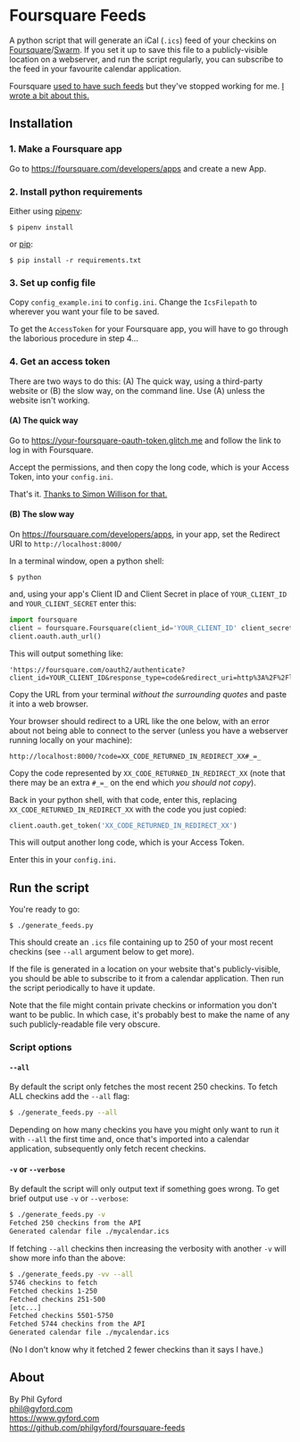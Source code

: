 # Foursquare Feeds

A python script that will generate an iCal (`.ics`) feed of your checkins on [Foursquare][4sq]/[Swarm][swarm]. If you set it up to save this file to a publicly-visible location on a webserver, and run the script regularly, you can subscribe to the feed in your favourite calendar application.

Foursquare [used to have such feeds][feeds] but they've stopped working for me.
[I wrote a bit about this.][blog]

[4sq]: https://foursquare.com
[swarm]: https://www.swarmapp.com
[feeds]: https://foursquare.com/feeds/
[blog]: https://www.gyford.com/phil/writing/2019/05/13/foursquare-swarm-ical-feed/


## Installation


### 1. Make a Foursquare app

Go to https://foursquare.com/developers/apps and create a new App.


### 2. Install python requirements

Either using [pipenv](https://pipenv.readthedocs.io/en/latest/):

    $ pipenv install

or [pip](https://pip.pypa.io/en/stable/):

    $ pip install -r requirements.txt


### 3. Set up config file

Copy `config_example.ini` to `config.ini`. Change the `IcsFilepath` to wherever you want your file to be saved.

To get the `AccessToken` for your Foursquare app, you will have to go through the laborious procedure in step 4...


### 4. Get an access token

There are two ways to do this: (A) The quick way, using a third-party website or (B) the slow way, on the command line. Use (A) unless the website isn't working.

#### (A) The quick way

Go to https://your-foursquare-oauth-token.glitch.me and follow the link to log
in with Foursquare.

Accept the permissions, and then copy the long code, which is your Access
Token, into your `config.ini`.

That's it. [Thanks to Simon Willison for that.](https://github.com/dogsheep/swarm-to-sqlite/issues/4)

#### (B) The slow way

On https://foursquare.com/developers/apps, in your app, set the Redirect URI to `http://localhost:8000/`

In a terminal window, open a python shell:

    $ python

and, using your app's Client ID and Client Secret in place of `YOUR_CLIENT_ID` and `YOUR_CLIENT_SECRET` enter this:

```python
import foursquare
client = foursquare.Foursquare(client_id='YOUR_CLIENT_ID' client_secret='YOUR_CLIENT_SECRET', redirect_uri='http://localhost:8000')
client.oauth.auth_url()
```

This will output something like:

    'https://foursquare.com/oauth2/authenticate?client_id=YOUR_CLIENT_ID&response_type=code&redirect_uri=http%3A%2F%2Flocalhost%3A8000%2F'

Copy the URL from your terminal *without the surrounding quotes* and paste it into a web browser.

Your browser should redirect to a URL like the one below, with an error about not being able to connect to the server (unless you have a webserver running locally on your machine):

    http://localhost:8000/?code=XX_CODE_RETURNED_IN_REDIRECT_XX#_=_

Copy the code represented by `XX_CODE_RETURNED_IN_REDIRECT_XX` (note that there may be an extra `#_=_` on the end which *you should not copy*).

Back in your python shell, with that code, enter this, replacing
`XX_CODE_RETURNED_IN_REDIRECT_XX` with the code you just copied:

```python
client.oauth.get_token('XX_CODE_RETURNED_IN_REDIRECT_XX')
```

This will output another long code, which is your Access Token.

Enter this in your `config.ini`.


## Run the script

You're ready to go:

    $ ./generate_feeds.py

This should create an `.ics` file containing up to 250 of your most recent
checkins (see `--all` argument below to get more).

If the file is generated in a location on your website that's publicly-visible, you should be able to subscribe to it from a calendar application. Then run the script periodically to have it update.

Note that the file might contain private checkins or information you don't want to be public. In which case, it's probably best to make the name of any such publicly-readable file very obscure.

### Script options

#### `--all`

By default the script only fetches the most recent 250 checkins. To fetch ALL checkins add the `--all` flag:

```bash
$ ./generate_feeds.py --all
```

Depending on how many checkins you have you might only want to run it with
`--all` the first time and, once that's imported into a calendar application,
subsequently only fetch recent checkins.

#### `-v` or `--verbose`

By default the script will only output text if something goes wrong. To get
brief output use `-v` or `--verbose`:

```bash
$ ./generate_feeds.py -v
Fetched 250 checkins from the API
Generated calendar file ./mycalendar.ics
```

If fetching `--all` checkins then increasing the verbosity with another `-v`
will show more info than the above:

```bash
$ ./generate_feeds.py -vv --all
5746 checkins to fetch
Fetched checkins 1-250
Fetched checkins 251-500
[etc...]
Fetched checkins 5501-5750
Fetched 5744 checkins from the API
Generated calendar file ./mycalendar.ics
```

(No I don't know why it fetched 2 fewer checkins than it says I have.)


## About

By Phil Gyford  
phil@gyford.com  
https://www.gyford.com  
https://github.com/philgyford/foursquare-feeds

